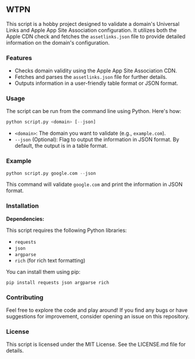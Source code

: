 ## WTPN

This script is a hobby project designed to validate a domain's Universal Links and Apple App Site Association configuration. It utilizes both the Apple CDN check and fetches the `assetlinks.json` file to provide detailed information on the domain's configuration.

### Features

* Checks domain validity using the Apple App Site Association CDN.
* Fetches and parses the `assetlinks.json` file for further details.
* Outputs information in a user-friendly table format or JSON format.

### Usage

The script can be run from the command line using Python. Here's how:

```python
python script.py <domain> [--json]
```

* `<domain>`: The domain you want to validate (e.g., `example.com`).
* `--json` (Optional): Flag to output the information in JSON format. By default, the output is in a table format.

### Example

```python
python script.py google.com --json
```

This command will validate `google.com` and print the information in JSON format.

### Installation

**Dependencies:**

This script requires the following Python libraries:

* `requests`
* `json`
* `argparse`
* `rich` (for rich text formatting)

You can install them using pip:

```
pip install requests json argparse rich
```

### Contributing

Feel free to explore the code and play around! If you find any bugs or have suggestions for improvement, consider opening an issue on this repository.

### License

This script is licensed under the MIT License. See the LICENSE.md file for details.
